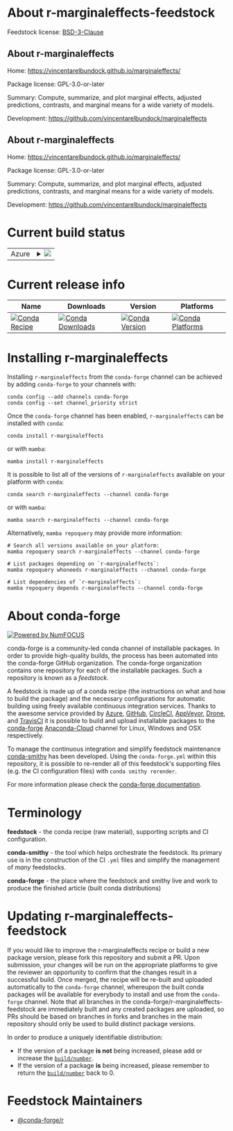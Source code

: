 About r-marginaleffects-feedstock
=================================

Feedstock license: [BSD-3-Clause](https://github.com/conda-forge/r-marginaleffects-feedstock/blob/main/LICENSE.txt)


About r-marginaleffects
-----------------------

Home: https://vincentarelbundock.github.io/marginaleffects/

Package license: GPL-3.0-or-later

Summary: Compute, summarize, and plot marginal effects, adjusted predictions, contrasts, and marginal means for a wide variety of models.

Development: https://github.com/vincentarelbundock/marginaleffects

About r-marginaleffects
-----------------------

Home: https://vincentarelbundock.github.io/marginaleffects/

Package license: GPL-3.0-or-later

Summary: Compute, summarize, and plot marginal effects, adjusted predictions, contrasts, and marginal means for a wide variety of models.

Development: https://github.com/vincentarelbundock/marginaleffects

Current build status
====================


<table>
    
  <tr>
    <td>Azure</td>
    <td>
      <details>
        <summary>
          <a href="https://dev.azure.com/conda-forge/feedstock-builds/_build/latest?definitionId=16243&branchName=main">
            <img src="https://dev.azure.com/conda-forge/feedstock-builds/_apis/build/status/r-marginaleffects-feedstock?branchName=main">
          </a>
        </summary>
        <table>
          <thead><tr><th>Variant</th><th>Status</th></tr></thead>
          <tbody><tr>
              <td>linux_64_r_base4.2</td>
              <td>
                <a href="https://dev.azure.com/conda-forge/feedstock-builds/_build/latest?definitionId=16243&branchName=main">
                  <img src="https://dev.azure.com/conda-forge/feedstock-builds/_apis/build/status/r-marginaleffects-feedstock?branchName=main&jobName=linux&configuration=linux%20linux_64_r_base4.2" alt="variant">
                </a>
              </td>
            </tr><tr>
              <td>linux_64_r_base4.3</td>
              <td>
                <a href="https://dev.azure.com/conda-forge/feedstock-builds/_build/latest?definitionId=16243&branchName=main">
                  <img src="https://dev.azure.com/conda-forge/feedstock-builds/_apis/build/status/r-marginaleffects-feedstock?branchName=main&jobName=linux&configuration=linux%20linux_64_r_base4.3" alt="variant">
                </a>
              </td>
            </tr><tr>
              <td>linux_aarch64_r_base4.2</td>
              <td>
                <a href="https://dev.azure.com/conda-forge/feedstock-builds/_build/latest?definitionId=16243&branchName=main">
                  <img src="https://dev.azure.com/conda-forge/feedstock-builds/_apis/build/status/r-marginaleffects-feedstock?branchName=main&jobName=linux&configuration=linux%20linux_aarch64_r_base4.2" alt="variant">
                </a>
              </td>
            </tr><tr>
              <td>linux_aarch64_r_base4.3</td>
              <td>
                <a href="https://dev.azure.com/conda-forge/feedstock-builds/_build/latest?definitionId=16243&branchName=main">
                  <img src="https://dev.azure.com/conda-forge/feedstock-builds/_apis/build/status/r-marginaleffects-feedstock?branchName=main&jobName=linux&configuration=linux%20linux_aarch64_r_base4.3" alt="variant">
                </a>
              </td>
            </tr><tr>
              <td>linux_ppc64le_r_base4.2</td>
              <td>
                <a href="https://dev.azure.com/conda-forge/feedstock-builds/_build/latest?definitionId=16243&branchName=main">
                  <img src="https://dev.azure.com/conda-forge/feedstock-builds/_apis/build/status/r-marginaleffects-feedstock?branchName=main&jobName=linux&configuration=linux%20linux_ppc64le_r_base4.2" alt="variant">
                </a>
              </td>
            </tr><tr>
              <td>linux_ppc64le_r_base4.3</td>
              <td>
                <a href="https://dev.azure.com/conda-forge/feedstock-builds/_build/latest?definitionId=16243&branchName=main">
                  <img src="https://dev.azure.com/conda-forge/feedstock-builds/_apis/build/status/r-marginaleffects-feedstock?branchName=main&jobName=linux&configuration=linux%20linux_ppc64le_r_base4.3" alt="variant">
                </a>
              </td>
            </tr><tr>
              <td>osx_64_r_base4.2</td>
              <td>
                <a href="https://dev.azure.com/conda-forge/feedstock-builds/_build/latest?definitionId=16243&branchName=main">
                  <img src="https://dev.azure.com/conda-forge/feedstock-builds/_apis/build/status/r-marginaleffects-feedstock?branchName=main&jobName=osx&configuration=osx%20osx_64_r_base4.2" alt="variant">
                </a>
              </td>
            </tr><tr>
              <td>osx_64_r_base4.3</td>
              <td>
                <a href="https://dev.azure.com/conda-forge/feedstock-builds/_build/latest?definitionId=16243&branchName=main">
                  <img src="https://dev.azure.com/conda-forge/feedstock-builds/_apis/build/status/r-marginaleffects-feedstock?branchName=main&jobName=osx&configuration=osx%20osx_64_r_base4.3" alt="variant">
                </a>
              </td>
            </tr><tr>
              <td>osx_arm64_r_base4.2</td>
              <td>
                <a href="https://dev.azure.com/conda-forge/feedstock-builds/_build/latest?definitionId=16243&branchName=main">
                  <img src="https://dev.azure.com/conda-forge/feedstock-builds/_apis/build/status/r-marginaleffects-feedstock?branchName=main&jobName=osx&configuration=osx%20osx_arm64_r_base4.2" alt="variant">
                </a>
              </td>
            </tr><tr>
              <td>osx_arm64_r_base4.3</td>
              <td>
                <a href="https://dev.azure.com/conda-forge/feedstock-builds/_build/latest?definitionId=16243&branchName=main">
                  <img src="https://dev.azure.com/conda-forge/feedstock-builds/_apis/build/status/r-marginaleffects-feedstock?branchName=main&jobName=osx&configuration=osx%20osx_arm64_r_base4.3" alt="variant">
                </a>
              </td>
            </tr><tr>
              <td>win_64</td>
              <td>
                <a href="https://dev.azure.com/conda-forge/feedstock-builds/_build/latest?definitionId=16243&branchName=main">
                  <img src="https://dev.azure.com/conda-forge/feedstock-builds/_apis/build/status/r-marginaleffects-feedstock?branchName=main&jobName=win&configuration=win%20win_64_" alt="variant">
                </a>
              </td>
            </tr>
          </tbody>
        </table>
      </details>
    </td>
  </tr>
</table>

Current release info
====================

| Name | Downloads | Version | Platforms |
| --- | --- | --- | --- |
| [![Conda Recipe](https://img.shields.io/badge/recipe-r--marginaleffects-green.svg)](https://anaconda.org/conda-forge/r-marginaleffects) | [![Conda Downloads](https://img.shields.io/conda/dn/conda-forge/r-marginaleffects.svg)](https://anaconda.org/conda-forge/r-marginaleffects) | [![Conda Version](https://img.shields.io/conda/vn/conda-forge/r-marginaleffects.svg)](https://anaconda.org/conda-forge/r-marginaleffects) | [![Conda Platforms](https://img.shields.io/conda/pn/conda-forge/r-marginaleffects.svg)](https://anaconda.org/conda-forge/r-marginaleffects) |

Installing r-marginaleffects
============================

Installing `r-marginaleffects` from the `conda-forge` channel can be achieved by adding `conda-forge` to your channels with:

```
conda config --add channels conda-forge
conda config --set channel_priority strict
```

Once the `conda-forge` channel has been enabled, `r-marginaleffects` can be installed with `conda`:

```
conda install r-marginaleffects
```

or with `mamba`:

```
mamba install r-marginaleffects
```

It is possible to list all of the versions of `r-marginaleffects` available on your platform with `conda`:

```
conda search r-marginaleffects --channel conda-forge
```

or with `mamba`:

```
mamba search r-marginaleffects --channel conda-forge
```

Alternatively, `mamba repoquery` may provide more information:

```
# Search all versions available on your platform:
mamba repoquery search r-marginaleffects --channel conda-forge

# List packages depending on `r-marginaleffects`:
mamba repoquery whoneeds r-marginaleffects --channel conda-forge

# List dependencies of `r-marginaleffects`:
mamba repoquery depends r-marginaleffects --channel conda-forge
```


About conda-forge
=================

[![Powered by
NumFOCUS](https://img.shields.io/badge/powered%20by-NumFOCUS-orange.svg?style=flat&colorA=E1523D&colorB=007D8A)](https://numfocus.org)

conda-forge is a community-led conda channel of installable packages.
In order to provide high-quality builds, the process has been automated into the
conda-forge GitHub organization. The conda-forge organization contains one repository
for each of the installable packages. Such a repository is known as a *feedstock*.

A feedstock is made up of a conda recipe (the instructions on what and how to build
the package) and the necessary configurations for automatic building using freely
available continuous integration services. Thanks to the awesome service provided by
[Azure](https://azure.microsoft.com/en-us/services/devops/), [GitHub](https://github.com/),
[CircleCI](https://circleci.com/), [AppVeyor](https://www.appveyor.com/),
[Drone](https://cloud.drone.io/welcome), and [TravisCI](https://travis-ci.com/)
it is possible to build and upload installable packages to the
[conda-forge](https://anaconda.org/conda-forge) [Anaconda-Cloud](https://anaconda.org/)
channel for Linux, Windows and OSX respectively.

To manage the continuous integration and simplify feedstock maintenance
[conda-smithy](https://github.com/conda-forge/conda-smithy) has been developed.
Using the ``conda-forge.yml`` within this repository, it is possible to re-render all of
this feedstock's supporting files (e.g. the CI configuration files) with ``conda smithy rerender``.

For more information please check the [conda-forge documentation](https://conda-forge.org/docs/).

Terminology
===========

**feedstock** - the conda recipe (raw material), supporting scripts and CI configuration.

**conda-smithy** - the tool which helps orchestrate the feedstock.
                   Its primary use is in the construction of the CI ``.yml`` files
                   and simplify the management of *many* feedstocks.

**conda-forge** - the place where the feedstock and smithy live and work to
                  produce the finished article (built conda distributions)


Updating r-marginaleffects-feedstock
====================================

If you would like to improve the r-marginaleffects recipe or build a new
package version, please fork this repository and submit a PR. Upon submission,
your changes will be run on the appropriate platforms to give the reviewer an
opportunity to confirm that the changes result in a successful build. Once
merged, the recipe will be re-built and uploaded automatically to the
`conda-forge` channel, whereupon the built conda packages will be available for
everybody to install and use from the `conda-forge` channel.
Note that all branches in the conda-forge/r-marginaleffects-feedstock are
immediately built and any created packages are uploaded, so PRs should be based
on branches in forks and branches in the main repository should only be used to
build distinct package versions.

In order to produce a uniquely identifiable distribution:
 * If the version of a package **is not** being increased, please add or increase
   the [``build/number``](https://docs.conda.io/projects/conda-build/en/latest/resources/define-metadata.html#build-number-and-string).
 * If the version of a package **is** being increased, please remember to return
   the [``build/number``](https://docs.conda.io/projects/conda-build/en/latest/resources/define-metadata.html#build-number-and-string)
   back to 0.

Feedstock Maintainers
=====================

* [@conda-forge/r](https://github.com/conda-forge/r/)

